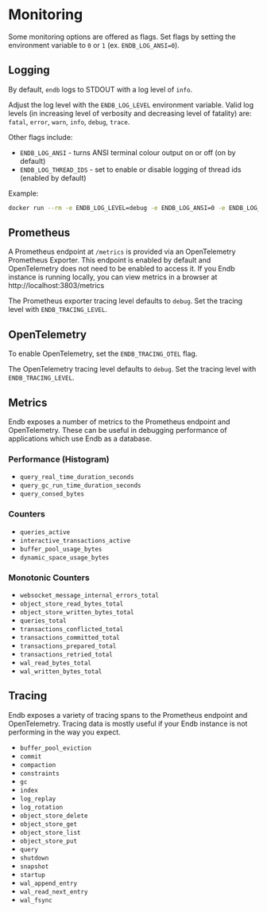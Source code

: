 # Monitoring

Some monitoring options are offered as flags.
Set flags by setting the environment variable to `0` or `1`
(ex. `ENDB_LOG_ANSI=0`).

## Logging

By default, `endb` logs to STDOUT with a log level of `info`.

Adjust the log level with the `ENDB_LOG_LEVEL` environment variable.
Valid log levels (in increasing level of verbosity and decreasing level of fatality)
are: `fatal`, `error`, `warn`, `info`, `debug`, `trace`.

Other flags include:

* `ENDB_LOG_ANSI` - turns ANSI terminal colour output on or off (on by default)
* `ENDB_LOG_THREAD_IDS` - set to enable or disable logging of thread ids (enabled by default)

Example:

```sh
docker run --rm -e ENDB_LOG_LEVEL=debug -e ENDB_LOG_ANSI=0 -e ENDB_LOG_THREAD_IDS=1 -p 3803:3803 -v demo_data:/app/endb_data docker.io/endatabas/endb:latest
```

## Prometheus

A Prometheus endpoint at `/metrics` is provided via an OpenTelemetry Prometheus Exporter.
This endpoint is enabled by default and OpenTelemetry does not need to be enabled
to access it.
If you Endb instance is running locally, you can view metrics in a browser at
http://localhost:3803/metrics

The Prometheus exporter tracing level defaults to `debug`.
Set the tracing level with `ENDB_TRACING_LEVEL`.

## OpenTelemetry

To enable OpenTelemetry, set the `ENDB_TRACING_OTEL` flag.

The OpenTelemetry tracing level defaults to `debug`.
Set the tracing level with `ENDB_TRACING_LEVEL`.

## Metrics

Endb exposes a number of metrics to the Prometheus endpoint and OpenTelemetry.
These can be useful in debugging performance of applications which use Endb
as a database.

### Performance (Histogram)

* `query_real_time_duration_seconds`
* `query_gc_run_time_duration_seconds`
* `query_consed_bytes`

### Counters

* `queries_active`
* `interactive_transactions_active`
* `buffer_pool_usage_bytes`
* `dynamic_space_usage_bytes`

### Monotonic Counters

* `websocket_message_internal_errors_total`
* `object_store_read_bytes_total`
* `object_store_written_bytes_total`
* `queries_total`
* `transactions_conflicted_total`
* `transactions_committed_total`
* `transactions_prepared_total`
* `transactions_retried_total`
* `wal_read_bytes_total`
* `wal_written_bytes_total`

## Tracing

Endb exposes a variety of tracing spans to the Prometheus endpoint and OpenTelemetry.
Tracing data is mostly useful if your Endb instance is not performing in the way you expect.

* `buffer_pool_eviction`
* `commit`
* `compaction`
* `constraints`
* `gc`
* `index`
* `log_replay`
* `log_rotation`
* `object_store_delete`
* `object_store_get`
* `object_store_list`
* `object_store_put`
* `query`
* `shutdown`
* `snapshot`
* `startup`
* `wal_append_entry`
* `wal_read_next_entry`
* `wal_fsync`
